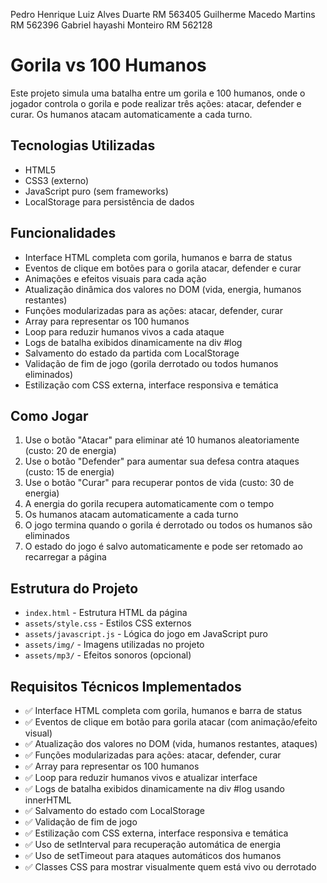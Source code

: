 Pedro Henrique Luiz Alves Duarte RM 563405
Guilherme Macedo Martins RM 562396
Gabriel hayashi Monteiro RM 562128




# Gorila vs 100 Humanos

Este projeto simula uma batalha entre um gorila e 100 humanos, onde o jogador controla o gorila e pode realizar três ações: atacar, defender e curar. Os humanos atacam automaticamente a cada turno.

## Tecnologias Utilizadas

- HTML5
- CSS3 (externo)
- JavaScript puro (sem frameworks)
- LocalStorage para persistência de dados

## Funcionalidades

- Interface HTML completa com gorila, humanos e barra de status
- Eventos de clique em botões para o gorila atacar, defender e curar
- Animações e efeitos visuais para cada ação
- Atualização dinâmica dos valores no DOM (vida, energia, humanos restantes)
- Funções modularizadas para as ações: atacar, defender, curar
- Array para representar os 100 humanos
- Loop para reduzir humanos vivos a cada ataque
- Logs de batalha exibidos dinamicamente na div #log
- Salvamento do estado da partida com LocalStorage
- Validação de fim de jogo (gorila derrotado ou todos humanos eliminados)
- Estilização com CSS externa, interface responsiva e temática

## Como Jogar

1. Use o botão "Atacar" para eliminar até 10 humanos aleatoriamente (custo: 20 de energia)
2. Use o botão "Defender" para aumentar sua defesa contra ataques (custo: 15 de energia)
3. Use o botão "Curar" para recuperar pontos de vida (custo: 30 de energia)
4. A energia do gorila recupera automaticamente com o tempo
5. Os humanos atacam automaticamente a cada turno
6. O jogo termina quando o gorila é derrotado ou todos os humanos são eliminados
7. O estado do jogo é salvo automaticamente e pode ser retomado ao recarregar a página

## Estrutura do Projeto

- `index.html` - Estrutura HTML da página
- `assets/style.css` - Estilos CSS externos
- `assets/javascript.js` - Lógica do jogo em JavaScript puro
- `assets/img/` - Imagens utilizadas no projeto
- `assets/mp3/` - Efeitos sonoros (opcional)

## Requisitos Técnicos Implementados

- ✅ Interface HTML completa com gorila, humanos e barra de status
- ✅ Eventos de clique em botão para gorila atacar (com animação/efeito visual)
- ✅ Atualização dos valores no DOM (vida, humanos restantes, ataques)
- ✅ Funções modularizadas para ações: atacar, defender, curar
- ✅ Array para representar os 100 humanos
- ✅ Loop para reduzir humanos vivos e atualizar interface
- ✅ Logs de batalha exibidos dinamicamente na div #log usando innerHTML
- ✅ Salvamento do estado com LocalStorage
- ✅ Validação de fim de jogo
- ✅ Estilização com CSS externa, interface responsiva e temática
- ✅ Uso de setInterval para recuperação automática de energia
- ✅ Uso de setTimeout para ataques automáticos dos humanos
- ✅ Classes CSS para mostrar visualmente quem está vivo ou derrotado
